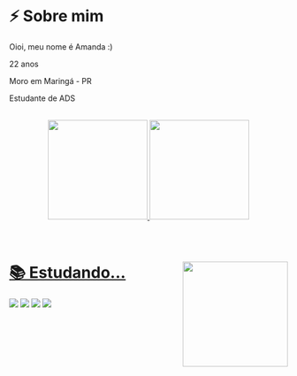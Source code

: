 <h1>⚡ Sobre mim</h1> 
<p>Oioi, meu nome é Amanda :)</p>
<p>22 anos</p>
<p>Moro em Maringá - PR</p>
<p>Estudante de ADS</p>
<br>
<div align="center">
  <a href="https://github.com/amandadias0p">
  <img height="180em" src="https://github-readme-stats.vercel.app/api?username=amandadias0p&show_icons=true&include_all_commits=true&theme=merko&hide_border=false&hide=prs,issues" a/>
  <img height="180em" src="https://github-readme-stats.vercel.app/api/top-langs/?username=amandadias0p&layout=compact&theme=merko&hide_border=false&hide_progress=true" />
</div>  
<br>
<br>  
<div align="left">
    <img align="right" height="190" src="https://media.licdn.com/dms/image/C4D22AQHLQSsyD9IJmg/feedshare-shrink_800/0/1679357028449?e=1682553600&v=beta&t=DpuJ7ax09xhEqLCr1KhjU6VSonyA0szXc7_SOekA72I">
    <h1>📚 Estudando...</h1>
    <a>
        <img src="https://img.shields.io/badge/Python-14354C?style=for-the-badge&logo=python&logoColor=white">
    </a>
    <a>
        <img src="https://img.shields.io/badge/HTML5-E34F26?style=for-the-badge&logo=html5&logoColor=white">
    </a>
    <a>
        <img src="https://img.shields.io/badge/CSS3-1572B6?style=for-the-badge&logo=css3&logoColor=white">
    </a>
    <a>
        <img src="https://img.shields.io/badge/JavaScript-F7DF1E?style=for-the-badge&logo=javascript&logoColor=black">
    </a>
</div>
<br>
